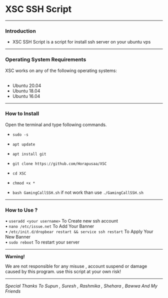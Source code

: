
# XSC SSH Script

------------------------------------------------------------------------

### Introduction

* XSC SSH Script is a script for install ssh server on your ubuntu vps 
------------------------------------------------------------------------

### Operating System Requirements

XSC works on any of the following operating systems:<br>
<br>
* Ubuntu 20.04<br>
* Ubuntu 18.04<br>
* Ubuntu 16.04<br>
------------------------------------------------------------------------

### How to Install

Open the terminal and type following commands.

* `sudo -s`

* `apt update`

* `apt install git`

* `git clone https://github.com/Horapusaa/XSC`

* `cd XSC`

* `chmod +x *`

* `bash GamingCallSSH.sh` if not work than use `./GamingCallSSH.sh`

------------------------------------------------------------------------

### How to Use ?

• `useradd <your username>` To Create new ssh account
<br/>
• `nano /etc/issue.net` To Add Your Banner
<br/>
• `/etc/init.d/dropbear restart && service ssh restart` To Apply Your New Banner
<br/>
• `sudo reboot` To restart your server 
<br/>

------------------------------------------------------------------------

**Warning!**

We are not responsible for any misuse , account suspend or damage caused by this program. use this script at your own risk!


------------------------------------------------------------------------

*Special Thanks To Supun , Suresh , Rashmika , Shehara , Bawwa And My Friends*
